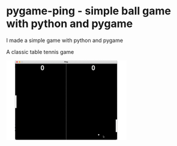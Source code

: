 # pygame-ping - simple ball game with python and pygame

I made a simple game with python and pygame

A classic table tennis game

<img src="img/step1.gif" width="320" align="left"><br><br><br><br><br><br><br><br><br><br><br><br><br><br>


```Rust

```

